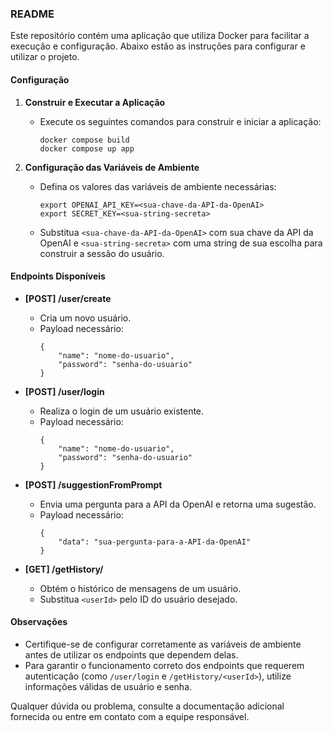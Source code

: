 ### README

Este repositório contém uma aplicação que utiliza Docker para facilitar a execução e configuração. Abaixo estão as instruções para configurar e utilizar o projeto.

#### Configuração

1. **Construir e Executar a Aplicação**
   - Execute os seguintes comandos para construir e iniciar a aplicação:
     ```
     docker compose build
     docker compose up app
     ```

2. **Configuração das Variáveis de Ambiente**
   - Defina os valores das variáveis de ambiente necessárias:
     ```
     export OPENAI_API_KEY=<sua-chave-da-API-da-OpenAI>
     export SECRET_KEY=<sua-string-secreta>
     ```
   - Substitua `<sua-chave-da-API-da-OpenAI>` com sua chave da API da OpenAI e `<sua-string-secreta>` com uma string de sua escolha para construir a sessão do usuário.

#### Endpoints Disponíveis

- **[POST] /user/create**
  - Cria um novo usuário.
  - Payload necessário:
    ```
    {
        "name": "nome-do-usuario",
        "password": "senha-do-usuario"
    }
    ```

- **[POST] /user/login**
  - Realiza o login de um usuário existente.
  - Payload necessário:
    ```
    {
        "name": "nome-do-usuario",
        "password": "senha-do-usuario"
    }
    ```

- **[POST] /suggestionFromPrompt**
  - Envia uma pergunta para a API da OpenAI e retorna uma sugestão.
  - Payload necessário:
    ```
    {
        "data": "sua-pergunta-para-a-API-da-OpenAI"
    }
    ```

- **[GET] /getHistory/<userId>**
  - Obtém o histórico de mensagens de um usuário.
  - Substitua `<userId>` pelo ID do usuário desejado.

#### Observações

- Certifique-se de configurar corretamente as variáveis de ambiente antes de utilizar os endpoints que dependem delas.
- Para garantir o funcionamento correto dos endpoints que requerem autenticação (como `/user/login` e `/getHistory/<userId>`), utilize informações válidas de usuário e senha.

Qualquer dúvida ou problema, consulte a documentação adicional fornecida ou entre em contato com a equipe responsável.
